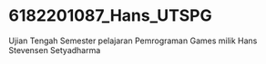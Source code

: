# 6182201087_Hans_UTSPG
Ujian Tengah Semester pelajaran Pemrograman Games milik Hans Stevensen Setyadharma 
